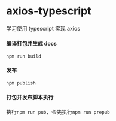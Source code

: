 # axios-typescript

学习使用 typescript 实现 axios

#### 编译打包并生成 docs

```
npm run build
```

#### 发布
```
npm publish
```

#### 打包并发布脚本执行
执行`npm run pub`，会先执行`npm run prepub`